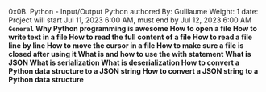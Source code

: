 0x0B. Python - Input/Output
Python
 authored By: Guillaume
 Weight: 1
  date:
  Project will start Jul 11, 2023 6:00 AM, must end by Jul 12, 2023 6:00 AM
**`General`**
**Why Python programming is awesome
How to open a file
How to write text in a file
How to read the full content of a file
How to read a file line by line
How to move the cursor in a file
How to make sure a file is closed after using it
What is and how to use the with statement
What is JSON
What is serialization
What is deserialization
How to convert a Python data structure to a JSON string
How to convert a JSON string to a Python data structure**
